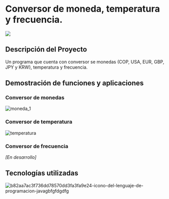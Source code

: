 # Conversor de moneda, temperatura y frecuencia.

<p align="left"><img src="https://img.shields.io/badge/STATUS-EN%20DESAROLLO-green"></p>

## Descripción del Proyecto

Un programa que cuenta con conversor se monedas (COP, USA, EUR, GBP, JPY y KRW), temperatura y frecuencia.

   
## Demostración de funciones y aplicaciones

### Conversor de monedas
![moneda_1](https://github.com/JuanAmaya14/conversor/assets/66374583/354f6731-10ce-46d6-95e8-58c64ee59bdf)


### Conversor de temperatura
![temperatura](https://github.com/JuanAmaya14/conversor/assets/66374583/74da9674-67a3-413b-a13a-e91e882a0e01)


### Conversor de frecuencia

*[En desarrollo]*


## Tecnologías utilizadas
![b82aa7ac3f736dd78570dd3fa3fa9e24-icono-del-lenguaje-de-programacion-javagbfgfdgdfg](https://github.com/JuanAmaya14/conversor/assets/66374583/3fd409dd-ddc1-43db-b031-8dbdf5b37676)

